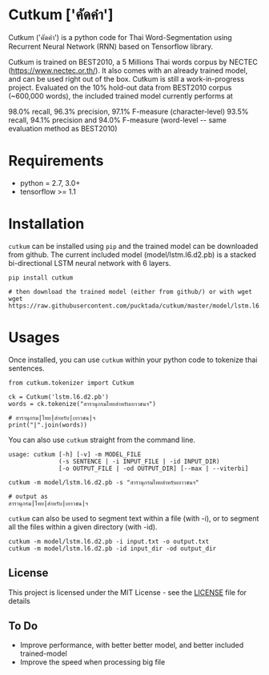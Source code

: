 # Cutkum ['คัดคำ']
Cutkum ('คัดคำ') is a python code for Thai Word-Segmentation using Recurrent Neural Network (RNN) based on Tensorflow library. 

Cutkum is trained on BEST2010, a 5 Millions Thai words corpus by NECTEC (https://www.nectec.or.th/). It also comes with an already trained model, and can be used right out of the box. Cutkum is still a work-in-progress project. Evaluated on the 10% hold-out data from BEST2010 corpus (~600,000 words), the included trained model currently performs at 

98.0% recall, 96.3% precision, 97.1% F-measure (character-level)
93.5% recall, 94.1% precision and 94.0% F-measure (word-level -- same evaluation method as BEST2010)

# Requirements
* python = 2.7, 3.0+
* tensorflow >= 1.1

# Installation

`cutkum` can be installed using `pip` and the trained model can be downloaded from github. The current included model (model/lstm.l6.d2.pb) is a stacked bi-directional LSTM neural network with 6 layers. 

```
pip install cutkum

# then download the trained model (either from github/) or with wget
wget https://raw.githubusercontent.com/pucktada/cutkum/master/model/lstm.l6.d2.pb
```

# Usages

Once installed, you can use `cutkum` within your python code to tokenize thai sentences. 

```
from cutkum.tokenizer import Cutkum

ck = Cutkum('lstm.l6.d2.pb')
words = ck.tokenize("สารานุกรมไทยสำหรับเยาวชนฯ")

# สารานุกรม|ไทย|สำหรับ|เยาวชน|ฯ
print("|".join(words))

```

You can also use `cutkum` straight from the command line.

```
usage: cutkum [-h] [-v] -m MODEL_FILE
              (-s SENTENCE | -i INPUT_FILE | -id INPUT_DIR)
              [-o OUTPUT_FILE | -od OUTPUT_DIR] [--max | --viterbi]
```

```
cutkum -m model/lstm.l6.d2.pb -s "สารานุกรมไทยสำหรับเยาวชนฯ"

# output as
สารานุกรม|ไทย|สำหรับ|เยาวชน|ฯ
```


`cutkum` can also be used to segment text within a file (with -i), or to segment all the files within a given directory (with -id).

```
cutkum -m model/lstm.l6.d2.pb -i input.txt -o output.txt
cutkum -m model/lstm.l6.d2.pb -id input_dir -od output_dir
```

## License

This project is licensed under the MIT License - see the [LICENSE](LICENSE) file for details

## To Do

* Improve performance, with better better model, and better included trained-model
* Improve the speed when processing big file

